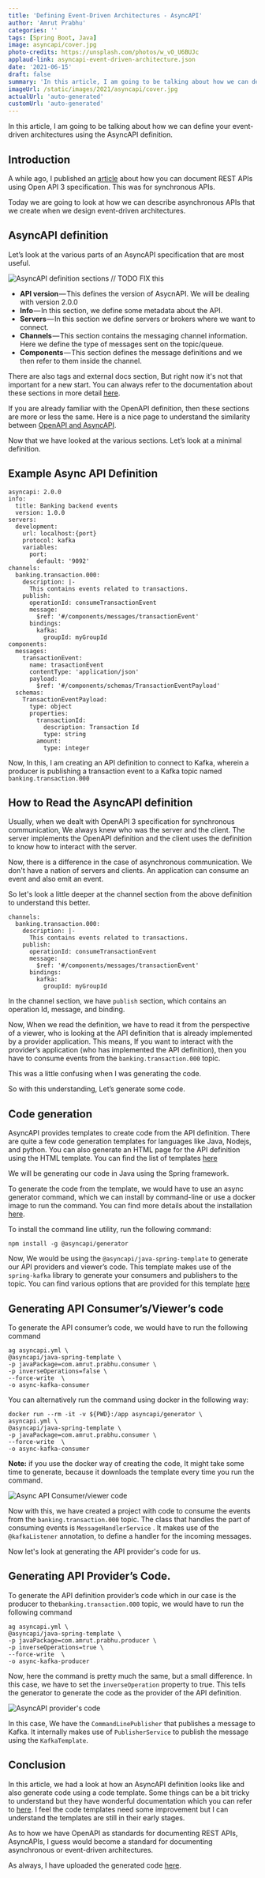 ```yaml
---
title: 'Defining Event-Driven Architectures - AsyncAPI'
author: 'Amrut Prabhu'
categories: ''
tags: [Spring Boot, Java]
image: asyncapi/cover.jpg
photo-credits: https://unsplash.com/photos/w_vO_U6BUJc
applaud-link: asyncapi-event-driven-architecture.json
date: '2021-06-15'
draft: false
summary: 'In this article, I am going to be talking about how we can define your event-driven architectures using the AsyncAPI definition'
imageUrl: /static/images/2021/asyncapi/cover.jpg
actualUrl: 'auto-generated'
customUrl: 'auto-generated'
---
```


In this article, I am going to be talking about how we can define your event-driven architectures using the AsyncAPI definition.

## Introduction

A while ago, I published an [article](https://refactorfirst.com/spring-boot-api-first-design) about how you can document REST APIs using Open API 3 specification. This was for synchronous APIs.

Today we are going to look at how we can describe asynchronous APIs that we create when we design event-driven architectures.

## AsyncAPI definition

Let’s look at the various parts of an AsyncAPI specification that are most useful.

![AsyncAPI definition sections](/static/images/2021/asyncapi/api-defition-sections.png) // TODO FIX this

- <b>API version</b> — This defines the version of AsycnAPI. We will be dealing with version 2.0.0
- <b>Info</b> — In this section, we define some metadata about the API.
- <b>Servers</b> — In this section we define servers or brokers where we want to connect.
- <b>Channels</b> — This section contains the messaging channel information. Here we define the type of messages sent on the topic/queue.
- <b>Components</b> — This section defines the message definitions and we then refer to them inside the channel.

There are also tags and external docs section, But right now it's not that important for a new start. You can always refer to the documentation about these sections in more detail [here](https://www.asyncapi.com/docs/specifications/v2.0.0#schema).

If you are already familiar with the OpenAPI definition, then these sections are more or less the same. Here is a nice page to understand the similarity between [OpenAPI and AsyncAPI](https://www.asyncapi.com/docs/getting-started/coming-from-openapi).

Now that we have looked at the various sections. Let’s look at a minimal definition.

## Example Async API Definition

```
asyncapi: 2.0.0
info:
  title: Banking backend events
  version: 1.0.0
servers:
  development:
    url: localhost:{port}
    protocol: kafka
    variables:
      port:
        default: '9092'
channels:
  banking.transaction.000:
    description: |-
      This contains events related to transactions.
    publish:
      operationId: consumeTransactionEvent
      message:
        $ref: '#/components/messages/transactionEvent'
      bindings:
        kafka:
          groupId: myGroupId
components:
  messages:
    transactionEvent:
      name: trasactionEvent
      contentType: 'application/json'
      payload:
        $ref: '#/components/schemas/TransactionEventPayload'
  schemas:
    TransactionEventPayload:
      type: object
      properties:
        transactionId:
          description: Transaction Id
          type: string
        amount:
          type: integer
```

Now, In this, I am creating an API definition to connect to Kafka, wherein a producer is publishing a transaction event to a Kafka topic named `banking.transaction.000`

## How to Read the AsyncAPI definition

Usually, when we dealt with OpenAPI 3 specification for synchronous communication, We always knew who was the server and the client. The server implements the OpenAPI definition and the client uses the definition to know how to interact with the server.

Now, there is a difference in the case of asynchronous communication. We don't have a nation of servers and clients. An application can consume an event and also emit an event.

So let's look a little deeper at the channel section from the above definition to understand this better.

```
channels:
  banking.transaction.000:
    description: |-
      This contains events related to transactions.
    publish:
      operationId: consumeTransactionEvent
      message:
        $ref: '#/components/messages/transactionEvent'
      bindings:
        kafka:
          groupId: myGroupId
```

In the channel section, we have `publish` section, which contains an operation Id, message, and binding.

Now, When we read the definition, we have to read it from the perspective of a viewer, who is looking at the API definition that is already implemented by a provider application. This means, If you want to interact with the provider’s application (who has implemented the API definition), then you have to consume events from the `banking.transaction.000` topic.

This was a little confusing when I was generating the code.

So with this understanding, Let’s generate some code.

## Code generation

AsyncAPI provides templates to create code from the API definition. There are quite a few code generation templates for languages like Java, Nodejs, and python. You can also generate an HTML page for the API definition using the HTML template. You can find the list of templates [here](https://github.com/asyncapi/generator#list-of-official-generator-templates)

We will be generating our code in Java using the Spring framework.

To generate the code from the template, we would have to use an async generator command, which we can install by command-line or use a docker image to run the command. You can find more details about the installation [here](https://www.asyncapi.com/generator).

To install the command line utility, run the following command:

```
npm install -g @asyncapi/generator
```

Now, We would be using the `@asyncapi/java-spring-template` to generate our API providers and viewer’s code. This template makes use of the `spring-kafka` library to generate your consumers and publishers to the topic. You can find various options that are provided for this template [here](https://github.com/asyncapi/java-spring-template)

## Generating API Consumer’s/Viewer’s code

To generate the API consumer’s code, we would have to run the following command

```
ag asyncapi.yml \
@asyncapi/java-spring-template \
-p javaPackage=com.amrut.prabhu.consumer \
-p inverseOperations=false \
--force-write  \
-o async-kafka-consumer
```

You can alternatively run the command using docker in the following way:

```
docker run --rm -it -v ${PWD}:/app asyncapi/generator \
asyncapi.yml \
@asyncapi/java-spring-template \
-p javaPackage=com.amrut.prabhu.consumer \
--force-write  \
-o async-kafka-consumer
```

**Note:** if you use the docker way of creating the code, It might take some time to generate, because it downloads the template every time you run the command.

![Async API Consumer/viewer code](/static/images/2021/asyncapi/api-consumer.png)

Now with this, we have created a project with code to consume the events from the `banking.transaction.000` topic. The class that handles the part of consuming events is `MessageHandlerService` . It makes use of the `@kafkaListener` annotation, to define a handler for the incoming messages.

Now let's look at generating the API provider's code for us.

## Generating API Provider’s Code.

To generate the API definition provider’s code which in our case is the producer to the`banking.transaction.000` topic, we would have to run the following command

```
ag asyncapi.yml \
@asyncapi/java-spring-template \
-p javaPackage=com.amrut.prabhu.producer \
-p inverseOperations=true \
--force-write  \
-o async-kafka-producer
```

Now, here the command is pretty much the same, but a small difference. In this case, we have to set the `inverseOperation` property to true. This tells the generator to generate the code as the provider of the API definition.

![AsyncAPI provider's code](/static/images/2021/asyncapi/api-provider.png)

In this case, We have the `CommandLinePublisher` that publishes a message to Kafka. It internally makes use of `PublisherService` to publish the message using the `KafkaTemplate`.

## Conclusion

In this article, we had a look at how an AsyncAPI definition looks like and also generate code using a code template. Some things can be a bit tricky to understand but they have wonderful documentation which you can refer to [here](https://www.asyncapi.com/docs/specifications/v2.0.0). I feel the code templates need some improvement but I can understand the templates are still in their early stages.

As to how we have OpenAPI as standards for documenting REST APIs, AsyncAPIs, I guess would become a standard for documenting asynchronous or event-driven architectures.

As always, I have uploaded the generated code [here](https://github.com/amrutprabhu/async-api-workout).

